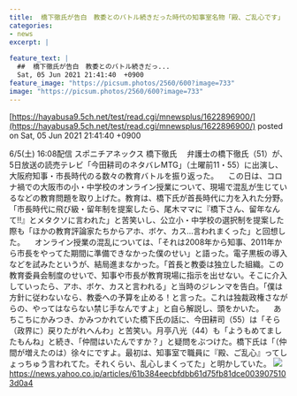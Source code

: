 ```yaml
---
title:  橋下徹氏が告白　教委とのバトル続きだった時代の知事室名物「殿、ご乱心です」  
categories:
- news
excerpt: |
  
feature_text: |
  ##  橋下徹氏が告白　教委とのバトル続きだっ...
  Sat, 05 Jun 2021 21:41:40  +0900
feature_image: "https://picsum.photos/2560/600?image=733"
image: "https://picsum.photos/2560/600?image=733"
---
```


[https://hayabusa9.5ch.net/test/read.cgi/mnewsplus/1622896900/](https://hayabusa9.5ch.net/test/read.cgi/mnewsplus/1622896900/)
posted on Sat, 05 Jun 2021 21:41:40  +0900

<!--more-->

6/5(土) 16:08配信 スポニチアネックス 橋下徹氏 　弁護士の橋下徹氏（51）が、5日放送の読売テレビ「今田耕司のネタバレMTG」（土曜前11・55）に出演し、大阪府知事・市長時代のる数々の教育バトルを振り返った。 　この日は、コロナ禍での大阪市の小・中学校のオンライン授業について、現場で混乱が生じているなどの教育問題を取り上げた。教育は、橋下氏が首長時代に力を入れた分野。「市長時代に飛び級・留年制を提案したら、尾木ママに『橋下さん、留年なんて!!』とメタクソに言われた」と苦笑いし、公立小・中学校の選択制を提案した際も「ほかの教育評論家たちからアホ、ボケ、カス…言われまくった」と回想した。 　オンライン授業の混乱については、「それは2008年から知事、2011年から市長をやってた期間に準備できなかった僕のせい」と語った。電子黒板の導入などを試みたというが、結局進まなかった。「首長と教委は独立した組織。この教育委員会制度のせいで、知事や市長が教育現場に指示を出せない。そこに介入していったら、アホ、ボケ、カスと言われる」と当時のジレンマを告白。「僕は方針に従わないなら、教委への予算を止める！と言った。これは独裁政権さながらの、やってはならない禁じ手なんですよ」と自ら解説し、頭をかいた。 　あちこちにかみつき、かみつかれていた橋下氏の話に、今田耕司（55）は「そら（政界に）戻りたがれへんわ」と苦笑い。月亭八光（44）も「ようもめてましたもんね」と続き、「仲間はいたんですか？」と疑問をぶつけた。橋下氏は「（仲間が増えたのは）徐々にですよ。最初は、知事室で職員に『殿、ご乱心』ってしょっちゅう言われてた。それくらい、乱心しまくってた」と明かしていた。 ![](https://amd-pctr.c.yimg.jp/r/iwiz-amd/20210605-00000173-spnannex-000-4-view.jpg) https://news.yahoo.co.jp/articles/61b384eecbfdbb61d75fb81dce0039075103d0a4
